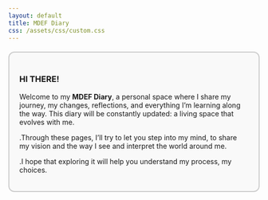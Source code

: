 ```yaml
---
layout: default
title: MDEF Diary
css: /assets/css/custom.css
---
```



<div style="border: 2px solid #ccc; padding: 20px; border-radius: 12px; background-color: #f9f9f9; max-width: 700px; margin: 20px auto;">

  <h3>HI THERE!</h3>
  <p>Welcome to my <strong>MDEF Diary</strong>, a personal space where I share my journey, my changes, reflections, and everything I’m learning along the way.
This diary will be constantly updated: a living space that evolves with me. </p>
  <p>.Through these pages, I’ll try to let you step into my mind, to share my vision and the way I see and interpret the world around me.</p>
  <p>.I hope that exploring it will help you understand my process, my choices.</p>
 
</div>
